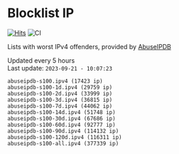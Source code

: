 # Blocklist IP

[![Hits](https://hits.seeyoufarm.com/api/count/incr/badge.svg?url=https%3A%2F%2Fgithub.com%2Fborestad%2Fblocklist-ip%2F&count_bg=%2379C83D&title_bg=%23555555&icon=&icon_color=%23E7E7E7&title=hits&edge_flat=false)](https://hits.seeyoufarm.com)  ![CI](https://img.shields.io/github/workflow/status/borestad/blocklist-ip/CI?style=flat-square)

Lists with worst IPv4 offenders, provided by [AbuseIPDB](https://www.abuseipdb.com/)

<!-- FOOTER-PLACEHOLDER -->
Updated every 5 hours<br>
Last update: `2023-09-21 - 10:07:23`
```
abuseipdb-s100.ipv4 (17423 ip)
abuseipdb-s100-1d.ipv4 (29759 ip)
abuseipdb-s100-2d.ipv4 (33999 ip)
abuseipdb-s100-3d.ipv4 (36815 ip)
abuseipdb-s100-7d.ipv4 (44062 ip)
abuseipdb-s100-14d.ipv4 (51748 ip)
abuseipdb-s100-30d.ipv4 (67686 ip)
abuseipdb-s100-60d.ipv4 (92777 ip)
abuseipdb-s100-90d.ipv4 (114132 ip)
abuseipdb-s100-120d.ipv4 (116311 ip)
abuseipdb-s100-all.ipv4 (377339 ip)
```
